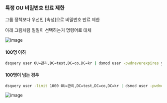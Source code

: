 ### 특정 OU 비밀번호 만료 제한

그룹 정책보다 우선인 [속성]으로 비밀번호 만료 제한

아래 그림처럼 일일이 선택하는거 명령어로 대체

![image](https://user-images.githubusercontent.com/38831314/135550843-6f0fc46f-18f2-4f35-a470-6a59dcdf1aeb.png)

#### 100명 이하

```cmd
dsquery user OU=관리,DC=test,DC=co,DC=kr | dsmod user -pwdneverexpires yes
```

#### 100명이 넘는 경우

```cmd
dsquery user -limit 1000 OU=관리,DC=test,DC=co,DC=kr | dsmod user -pwdneverexpires yes
```

![image](https://user-images.githubusercontent.com/38831314/135551110-0e4b30bf-356a-4089-aa40-92104b2bb83e.png)
